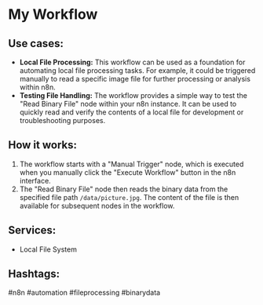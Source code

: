 # My Workflow

## Use cases:

- **Local File Processing:** This workflow can be used as a foundation for automating local file processing tasks. For example, it could be triggered manually to read a specific image file for further processing or analysis within n8n.
- **Testing File Handling:** The workflow provides a simple way to test the "Read Binary File" node within your n8n instance. It can be used to quickly read and verify the contents of a local file for development or troubleshooting purposes.

## How it works:

1.  The workflow starts with a "Manual Trigger" node, which is executed when you manually click the "Execute Workflow" button in the n8n interface.
2.  The "Read Binary File" node then reads the binary data from the specified file path `/data/picture.jpg`. The content of the file is then available for subsequent nodes in the workflow.

## Services:

- Local File System

## Hashtags:

#n8n #automation #fileprocessing #binarydata
